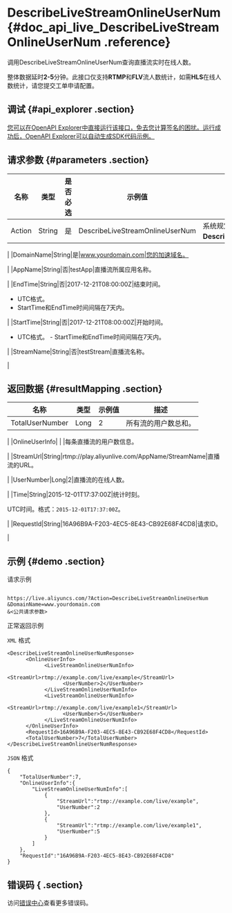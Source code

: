 # DescribeLiveStreamOnlineUserNum {#doc_api_live_DescribeLiveStreamOnlineUserNum .reference}

调用DescribeLiveStreamOnlineUserNum查询直播流实时在线人数。

整体数据延时**2-5**分钟。此接口仅支持**RTMP**和**FLV**流人数统计，如需**HLS**在线人数统计，请您提交工单申请配置。

## 调试 {#api_explorer .section}

[您可以在OpenAPI Explorer中直接运行该接口，免去您计算签名的困扰。运行成功后，OpenAPI Explorer可以自动生成SDK代码示例。](https://api.aliyun.com/#product=live&api=DescribeLiveStreamOnlineUserNum&type=RPC&version=2016-11-01)

## 请求参数 {#parameters .section}

|名称|类型|是否必选|示例值|描述|
|--|--|----|---|--|
|Action|String|是|DescribeLiveStreamOnlineUserNum|系统规定参数。取值：**DescribeLiveStreamOnlineUserNum**。

 |
|DomainName|String|是|www.yourdomain.com|您的加速域名。

 |
|AppName|String|否|testApp|直播流所属应用名称。

 |
|EndTime|String|否|2017-12-21T08:00:00Z|结束时间。

 -   UTC格式。
-   StartTime和EndTime时间间隔在7天内。

 |
|StartTime|String|否|2017-12-21T08:00:00Z|开始时间。

 -   UTC格式。
    -   StartTime和EndTime时间间隔在7天内。

 |
|StreamName|String|否|testStream|直播流名称。

 |

## 返回数据 {#resultMapping .section}

|名称|类型|示例值|描述|
|--|--|---|--|
|TotalUserNumber|Long|2|所有流的用户数总和。

 |
|OnlineUserInfo| | |每条直播流的用户数信息。

 |
|StreamUrl|String|rtmp://play.aliyunlive.com/AppName/StreamName|直播流的URL。

 |
|UserNumber|Long|2|直播流的在线人数。

 |
|Time|String|2015-12-01T17:37:00Z|统计时刻。

 UTC时间。格式：`2015-12-01T17:37:00Z`。

 |
|RequestId|String|16A96B9A-F203-4EC5-8E43-CB92E68F4CD8|请求ID。

 |

## 示例 {#demo .section}

请求示例

``` {#request_demo}

https://live.aliyuncs.com/?Action=DescribeLiveStreamOnlineUserNum
&DomainName=www.yourdomain.com
&<公共请求参数>

```

正常返回示例

`XML` 格式

``` {#xml_return_success_demo}
<DescribeLiveStreamOnlineUserNumResponse>
	  <OnlineUserInfo>
		    <LiveStreamOnlineUserNumInfo>
			      <StreamUrl>rtmp://example.com/live/example</StreamUrl>
			      <UserNumber>2</UserNumber>
		    </LiveStreamOnlineUserNumInfo>
		    <LiveStreamOnlineUserNumInfo>
			      <StreamUrl>rtmp://example.com/live/example1</StreamUrl>
			      <UserNumber>5</UserNumber>
		    </LiveStreamOnlineUserNumInfo>
	  </OnlineUserInfo>
	  <RequestId>16A96B9A-F203-4EC5-8E43-CB92E68F4CD8</RequestId>
	  <TotalUserNumber>7</TotalUserNumber>
</DescribeLiveStreamOnlineUserNumResponse>
```

`JSON` 格式

``` {#json_return_success_demo}
{
	"TotalUserNumber":7,
	"OnlineUserInfo":{
		"LiveStreamOnlineUserNumInfo":[
			{
				"StreamUrl":"rtmp://example.com/live/example",
				"UserNumber":2
			},
			{
				"StreamUrl":"rtmp://example.com/live/example1",
				"UserNumber":5
			}
		]
	},
	"RequestId":"16A96B9A-F203-4EC5-8E43-CB92E68F4CD8"
}
```

## 错误码 { .section}

访问[错误中心](https://error-center.aliyun.com/status/product/live)查看更多错误码。

